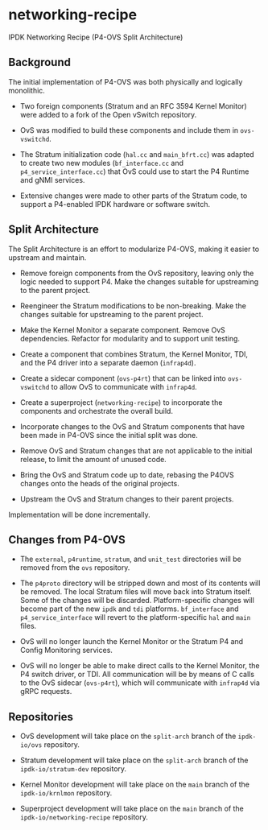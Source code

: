 # networking-recipe

IPDK Networking Recipe (P4-OVS Split Architecture)

## Background

The initial implementation of P4-OVS was both physically and logically
monolithic.

- Two foreign components (Stratum and an RFC 3594 Kernel Monitor) were added
  to a fork of the Open vSwitch repository.

- OvS was modified to build these components and include them in `ovs-vswitchd`.

- The Stratum initialization code (`hal.cc` and `main_bfrt.cc`) was adapted
  to create two new modules (`bf_interface.cc` and `p4_service_interface.cc`)
  that OvS could use to start the P4 Runtime and gNMI services.
  
- Extensive changes were made to other parts of the Stratum code, to
  support a P4-enabled IPDK hardware or software switch.

## Split Architecture

The Split Architecture is an effort to modularize P4-OVS, making it easier
to upstream and maintain.

- Remove foreign components from the OvS repository, leaving only the logic
  needed to support P4. Make the changes suitable for upstreaming to the
  parent project.

- Reengineer the Stratum modifications to be non-breaking. Make the changes
  suitable for upstreaming to the parent project.

- Make the Kernel Monitor a separate component. Remove OvS dependencies.
  Refactor for modularity and to support unit testing.

- Create a component that combines Stratum, the Kernel Monitor, TDI, and the
  P4 driver into a separate daemon (`infrap4d`).

- Create a sidecar component (`ovs-p4rt`) that can be linked into
  `ovs-vswitchd` to allow OvS to communicate with `infrap4d`.

- Create a superproject (`networking-recipe`) to incorporate the components
  and orchestrate the overall build.

- Incorporate changes to the OvS and Stratum components that have been
  made in P4-OVS since the initial split was done.

- Remove OvS and Stratum changes that are not applicable to the initial
  release, to limit the amount of unused code.

- Bring the OvS and Stratum code up to date, rebasing the P4OVS changes
  onto the heads of the original projects.

- Upstream the OvS and Stratum changes to their parent projects.

Implementation will be done incrementally.

## Changes from P4-OVS

- The `external`, `p4runtime`, `stratum`, and `unit_test` directories will
  be removed from the `ovs` repository.

- The `p4proto` directory will be stripped down and most of its contents
  will be removed. The local Stratum files will move back into Stratum
  itself. Some of the changes will be discarded. Platform-specific changes
  will become part of the new `ipdk` and `tdi` platforms. `bf_interface`
  and `p4_service_interface` will revert to the platform-specific `hal`
  and `main` files.

- OvS will no longer launch the Kernel Monitor or the Stratum P4 and Config
  Monitoring services.

- OvS will no longer be able to make direct calls to the Kernel Monitor,
  the P4 switch driver, or TDI. All communication will be by means of C
  calls to the OvS sidecar (`ovs-p4rt`), which will communicate with
  `infrap4d` via gRPC requests.

## Repositories  

- OvS development will take place on the `split-arch` branch of the
  `ipdk-io/ovs` repository.

- Stratum development will take place on the `split-arch` branch of the
  `ipdk-io/stratum-dev` repository.

- Kernel Monitor development will take place on the `main` branch of the
  `ipdk-io/krnlmon` repository.

- Superproject development will take place on the `main` branch of the
  `ipdk-io/networking-recipe` repository.
